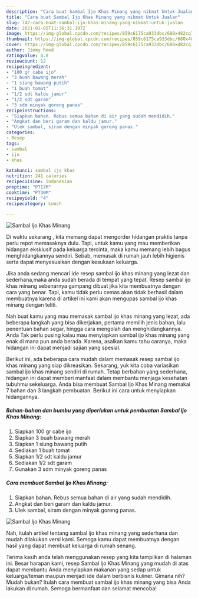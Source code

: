 ```yaml
---
description: "Cara buat Sambal Ijo Khas Minang yang nikmat Untuk Jualan"
title: "Cara buat Sambal Ijo Khas Minang yang nikmat Untuk Jualan"
slug: 747-cara-buat-sambal-ijo-khas-minang-yang-nikmat-untuk-jualan
date: 2021-01-05T11:36:31.197Z
image: https://img-global.cpcdn.com/recipes/859c6175ca933dbc/680x482cq70/sambal-ijo-khas-minang-foto-resep-utama.jpg
thumbnail: https://img-global.cpcdn.com/recipes/859c6175ca933dbc/680x482cq70/sambal-ijo-khas-minang-foto-resep-utama.jpg
cover: https://img-global.cpcdn.com/recipes/859c6175ca933dbc/680x482cq70/sambal-ijo-khas-minang-foto-resep-utama.jpg
author: Jimmy Reed
ratingvalue: 4.8
reviewcount: 12
recipeingredient:
- "100 gr cabe ijo"
- "3 buah bawang merah"
- "1 siung bawang putih"
- "1 buah tomat"
- "1/2 sdt kaldu jamur"
- "1/2 sdt garam"
- "3 sdm minyak goreng panas"
recipeinstructions:
- "Siapkan bahan. Rebus semua bahan di air yang sudah mendidih."
- "Angkat dan beri garam dan kaldu jamur."
- "Ulek sambal, siram dengan minyak goreng panas."
categories:
- Resep
tags:
- sambal
- ijo
- khas

katakunci: sambal ijo khas 
nutrition: 241 calories
recipecuisine: Indonesian
preptime: "PT17M"
cooktime: "PT30M"
recipeyield: "4"
recipecategory: Lunch

---
```



![Sambal Ijo Khas Minang](https://img-global.cpcdn.com/recipes/859c6175ca933dbc/680x482cq70/sambal-ijo-khas-minang-foto-resep-utama.jpg)

Di waktu  sekarang , kita memang dapat mengorder hidangan praktis tanpa perlu repot memasaknya dulu. Tapi, untuk kamu yang mau memberikan hidangan eksklusif pada keluarga tercinta, maka kamu memang lebih bagus menghidangkannya sendiri. Sebab, memasak di rumah jauh lebih higienis serta dapat menyesuaikan dengan kesukaan keluarga.

Jika anda sedang mencari ide resep sambal ijo khas minang yang lezat dan sederhana,maka anda sudah berada di tempat yang tepat. Resep sambal ijo khas minang  sebenarnya gampang dibuat jika kita membuatnya dengan cara yang benar. Tapi, kamu tidak perlu cemas akan tidak berhasil dalam membuatnya 
karena di artikel ini kami akan mengupas sambal ijo khas minang dengan teliti.  



Nah buat kamu yang mau memasak sambal ijo khas minang yang lezat, ada beberapa langkah yang bisa dikerjakan, pertama memilih jenis bahan, lalu penentuan bahan segar, hingga cara mengolah dan menghidangkannya. Anda Tak perlu pusing kalau mau menyiapkan sambal ijo khas minang yang enak di mana pun anda berada. Karena, asalkan kamu  tahu caranya, maka hidangan ini dapat menjadi sajian yang spesial.

Berikut ini, ada beberapa cara mudah dalam memasak resep sambal ijo khas minang yang siap dikreasikan. Sekarang, yuk kita coba variasikan sambal ijo khas minang sendiri di rumah. Tetap berbahan yang sederhana, hidangan ini dapat memberi manfaat dalam membantu menjaga kesehatan tubuhmu sekeluarga. Anda bisa membuat Sambal Ijo Khas Minang memakai 7 bahan dan 3 langkah pembuatan. Berikut ini cara untuk menyiapkan hidangannya.

<!--inarticleads1-->

##### Bahan-bahan dan bumbu yang diperlukan untuk pembuatan Sambal Ijo Khas Minang:

1. Siapkan 100 gr cabe ijo
1. Siapkan 3 buah bawang merah
1. Siapkan 1 siung bawang putih
1. Sediakan 1 buah tomat
1. Siapkan 1/2 sdt kaldu jamur
1. Sediakan 1/2 sdt garam
1. Gunakan 3 sdm minyak goreng panas




<!--inarticleads2-->

##### Cara membuat Sambal Ijo Khas Minang:

1. Siapkan bahan. Rebus semua bahan di air yang sudah mendidih.
1. Angkat dan beri garam dan kaldu jamur.
1. Ulek sambal, siram dengan minyak goreng panas.
<img src="//assets-global.cpcdn.com/assets/icons/button_play-2c75c40dde080a61004c1f40b05d8f140eaff45d7e9e6481dc71c63d2e7c4909.png" alt="Sambal Ijo Khas Minang">



Nah, itulah artikel tentang  sambal ijo khas minang  yang sederhana dan mudah dilakukan versi kami. Semoga kamu dapat membuatnya dengan hasil yang dapat membuat keluarga di rumah senang. 

Terima kasih anda telah menggunakan resep yang kita tampilkan di halaman ini. Besar harapan kami, resep  Sambal Ijo Khas Minang yang mudah di atas dapat membantu Anda menyiapkan makanan yang sedap untuk keluarga/teman maupun menjadi ide dalam berbisnis kuliner. Gimana nih? Mudah bukan? Itulah cara membuat sambal ijo khas minang yang bisa Anda lakukan di rumah. Semoga bermanfaat dan selamat mencoba!

